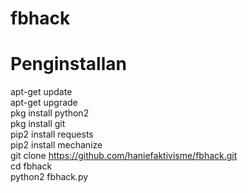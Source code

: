# fbhack
# Penginstallan
apt-get update</br>
apt-get upgrade</br>
pkg install python2</br>
pkg install git</br>
pip2 install requests</br>
pip2 install mechanize</br>
git clone https://github.com/haniefaktivisme/fbhack.git</br>
cd fbhack</br>
python2 fbhack.py
